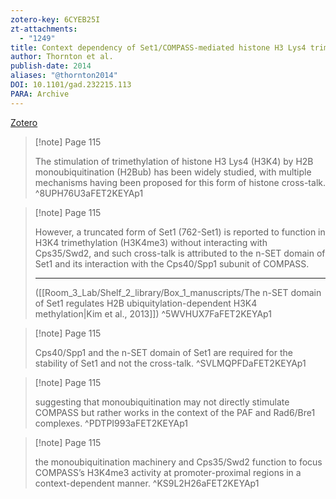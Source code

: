 ```yaml
---
zotero-key: 6CYEB25I
zt-attachments:
  - "1249"
title: Context dependency of Set1/COMPASS-mediated histone H3 Lys4 trimethylation
author: Thornton et al.
publish-date: 2014
aliases: "@thornton2014"
DOI: 10.1101/gad.232215.113
PARA: Archive
---
```



[Zotero](zotero://select/library/items/6CYEB25I) 

> [!note] Page 115
> 
> The stimulation of trimethylation of histone H3 Lys4 (H3K4) by H2B monoubiquitination (H2Bub) has been widely studied, with multiple mechanisms having been proposed for this form of histone cross-talk.
> ^8UPH76U3aFET2KEYAp1

> [!note] Page 115
> 
> However, a truncated form of Set1 (762-Set1) is reported to function in H3K4 trimethylation (H3K4me3) without interacting with Cps35/Swd2, and such cross-talk is attributed to the n-SET domain of Set1 and its interaction with the Cps40/Spp1 subunit of COMPASS.
> 
> ---
> ([[Room_3_Lab/Shelf_2_library/Box_1_manuscripts/The n-SET domain of Set1 regulates H2B ubiquitylation-dependent H3K4 methylation|Kim et al., 2013]])
> ^5WVHUX7FaFET2KEYAp1

> [!note] Page 115
> 
> Cps40/Spp1 and the n-SET domain of Set1 are required for the stability of Set1 and not the cross-talk.
> ^SVLMQPFDaFET2KEYAp1

> [!note] Page 115
> 
> suggesting that monoubiquitination may not directly stimulate COMPASS but rather works in the context of the PAF and Rad6/Bre1 complexes.
> ^PDTPI993aFET2KEYAp1

> [!note] Page 115
> 
> the monoubiquitination machinery and Cps35/Swd2 function to focus COMPASS’s H3K4me3 activity at promoter-proximal regions in a context-dependent manner.
> ^KS9L2H26aFET2KEYAp1

